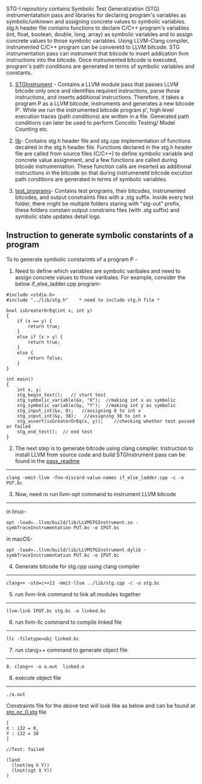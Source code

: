 STG-I repository contains Symbolic Test Generalization (STG) instrumentatation pass and libraries for declaring program's variables as symbolic/unknown and assigning concrete values to symbolic variables. stg.h header file contains functions to declare C/C++ program's variables (int, float, boolean, double, long, array) as symbolic variables and to assign concrete values to those symbolic variables. Using LLVM-Clang compiler, instrumented C/C++ program can be converetd to LLVM bitcode. 
STG instrumentation pass can instrument that bitcode to insert addication llvm instructions into the bitcode. Once instrumented bitcode is executed, program's path conditions are generated in terms of symbolic variables and constants. 

1. [STGInstrument](https://github.com/soneyahossain/STG-I/tree/master/pass/STGInstrument) - Contains a LLVM module pass that passes LLVM bitcode only once and identifies required instructions, parse those instructions, and inserts additional instructions. Therefore, it takes a program P as a LLVM bitcode, instruments and generates a new bitcode P'. 
While we run the instrumented bitcode program p', high level execution traces (path conditions) are written in a file. Generated path conditions can later be used to perform Concolic Testing/ Model Counting etc.  

2. [lib](https://github.com/soneyahossain/STG-I/tree/master/lib)- Contains stg.h header file and stg.cpp implementation of functions decalred in the stg.h header file. Functions declared in the stg.h header file are called from source files (C/C++) to define symbolic variable and concrete value assignment, and a few functions are called during bitcode instrumentation. These function calls are inserted as additional instructions in the bitcode so that during instrumenetd bitcode excution path conditions are generated in terms of symbolic variables. 


3. [test_programs](https://github.com/soneyahossain/STG-I/tree/master/test_programs)- Contains test programs, their bitcodes, instrumented bitcodes, and output constraints files with a .stg suffix. Inside every test folder, there might be multiple folders staring with "stg-out" prefix, these folders constain output constrains files (with .stg suffix) and symbolic state updates detail logs.


Instruction to generate symbolic constarints of a program
---------------------------------------------------------

To to generate symbolic constarints of a program P -

1. Need to define which variables are symbolic varibales and need to assign concrete values to those varibales. For example, consider the below if_else_ladder.cpp program-
```
#include <stdio.h>    
#include "../lib/stg.h"    * need to include stg.h file *  

bool isGreaterOrEq(int x, int y)  
{  
    if (x == y) {  
        return true;  
    }  
    else if (x > y) {  
        return true;  
    }  
    else {  
        return false;  
    }  
}   

int main()  
{
    int x, y;  
    stg_begin_test();   // start test
    stg_symbolic_variable(&x, "X");  //making int x as symbolic
    stg_symbolic_variable(&y, "Y");  //making int y as symbolic
    stg_input_int(&x, 0);   //assigning 0 to int x 
    stg_input_int(&y, 38);   //assigning 38 to int x 
    stg_assert(isGreaterOrEq(x, y));    //checking whether test passed or failed 
    stg_end_test();  // end test
}

```
2. The next step is to generate bitcode using clang compiler. Instruction to install LLVM from source code and build STGInstrument pass can be found in the [pass_readme](https://github.com/soneyahossain/STG-I/blob/master/pass/README.md) 
-----------------------------------------------------------------------------------------------------------------------

```
clang -emit-llvm -fno-discard-value-names if_else_ladder.cpp -c -o PUT.bc

```
3. Now, need ro run llvm-opt command to instrument LLVM bitcode
----------------------------------------------------------------

in linux-

```
opt -load=..llvm/build/lib/LLVMSTGInstrument.so -symbTraceInstrumentation PUT.bc -o IPUT.bc
```
in macOS-

```
opt -load=..llvm/build/lib/LLVMSTGInstrument.dylib -symbTraceInstrumentation PUT.bc -o IPUT.bc

```

4. Generate bitcode for stg.cpp using clang compiler 
----------------------------------------------------------------

```
clang++ -std=c++11 -emit-llvm ../lib/stg.cpp -c -o stg.bc

```

5. run llvm-link command to link all modules together
----------------------------------------------------------------

```
llvm-link IPUT.bc stg.bc -o linked.bc

```

6. run llvm-llc command to compile linked file 
----------------------------------------------------------------

```
llc -filetype=obj linked.bc

```

7. run clang++ command to generate object file 
---------------------------------------------------------------------------------------------------------------------
```
8. clang++ -o a.out  linked.o
```
8. execute object file
---------------------------------------------------------------------------------------------------------------------
```
./a.out

```

Constraints file for the above test will look like as below and can be found at [stg_pc_0.stg](https://github.com/soneyahossain/STG-I/blob/master/test_programs/if_else_ladder_test/stg-out/stg_pc_0.stg) file

```
[
X : i32 = 0,
Y : i32 = 38
]

//Test: failed

(land
  (lnot(eq X Y))
  (lnot(sgt X Y))
)
```


